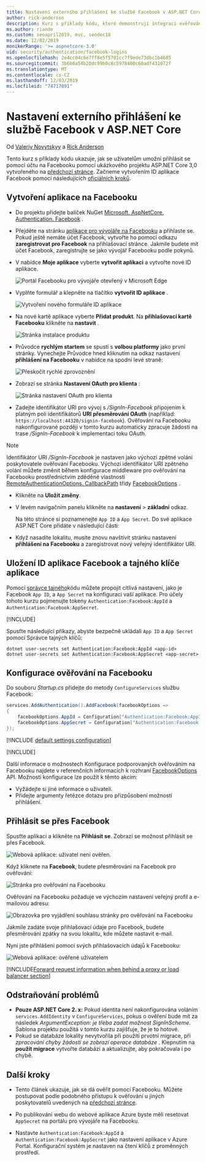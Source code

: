 ```yaml
---
title: Nastavení externího přihlášení ke službě Facebook v ASP.NET Core
author: rick-anderson
description: Kurz s příklady kódu, které demonstrují integraci ověřování uživatelů z účtu Facebook do existující aplikace ASP.NET Core.
ms.author: riande
ms.custom: seoapril2019, mvc, seodec18
ms.date: 12/02/2019
monikerRange: '>= aspnetcore-3.0'
uid: security/authentication/facebook-logins
ms.openlocfilehash: 2e4cc04c6e7ff8e5f5701cc7f9ede73dbc1b4685
ms.sourcegitcommit: 3b6b0a54b20dc99b0c8c5978400c60adf431072f
ms.translationtype: MT
ms.contentlocale: cs-CZ
ms.lasthandoff: 12/03/2019
ms.locfileid: "74717091"
---
```

# <a name="facebook-external-login-setup-in-aspnet-core"></a>Nastavení externího přihlášení ke službě Facebook v ASP.NET Core

Od [Valeriy Novytskyy](https://github.com/01binary) a [Rick Anderson](https://twitter.com/RickAndMSFT)

Tento kurz s příklady kódu ukazuje, jak se uživatelům umožní přihlásit se pomocí účtu na Facebooku pomocí ukázkového projektu ASP.NET Core 3,0 vytvořeného na [předchozí stránce](xref:security/authentication/social/index). Začneme vytvořením ID aplikace Facebook pomocí následujících [oficiálních kroků](https://developers.facebook.com).

## <a name="create-the-app-in-facebook"></a>Vytvoření aplikace na Facebooku

* Do projektu přidejte balíček NuGet [Microsoft. AspNetCore. Authentication. Facebook](https://www.nuget.org/packages/Microsoft.AspNetCore.Authentication.Facebook) .

* Přejděte na stránku [aplikace pro vývojáře na Facebooku](https://developers.facebook.com/apps/) a přihlaste se. Pokud ještě nemáte účet Facebook, vytvořte ho pomocí odkazu **zaregistrovat pro Facebook** na přihlašovací stránce.  Jakmile budete mít účet Facebook, zaregistrujte se jako vývojář Facebooku podle pokynů.

* V nabídce **Moje aplikace** vyberte **vytvořit aplikaci** a vytvořte nové ID aplikace.

   ![Portál Facebooku pro vývojáře otevřený v Microsoft Edge](index/_static/FBMyApps.png)

* Vyplňte formulář a klepněte na tlačítko **vytvořit ID aplikace** .

  ![Vytvoření nového formuláře ID aplikace](index/_static/FBNewAppId.png)

* Na nové kartě aplikace vyberte **Přidat produkt**.  Na **přihlašovací kartě Facebooku** klikněte na **nastavit** . 

  ![Stránka instalace produktu](index/_static/FBProductSetup.png)

* Průvodce **rychlým startem** se spustí s **volbou platformy** jako první stránky. Vynechejte Průvodce hned kliknutím na odkaz nastavení **přihlášení na Facebooku** v nabídce na spodní levé straně:

  ![Přeskočit rychlé zprovoznění](index/_static/FBSkipQuickStart.png)

* Zobrazí se stránka **Nastavení OAuth pro klienta** :

  ![Stránka nastavení OAuth pro klienta](index/_static/FBOAuthSetup.png)

* Zadejte identifikátor URI pro vývoj s */SignIn-Facebook* připojením k platným poli identifikátorů **URI přesměrování OAuth** (například: `https://localhost:44320/signin-facebook`). Ověřování na Facebooku nakonfigurované později v tomto kurzu automaticky zpracuje žádosti na trase */SignIn-Facebook* k implementaci toku OAuth.

> [!NOTE]
> Identifikátor URI */SignIn-Facebook* je nastaven jako výchozí zpětné volání poskytovatele ověřování Facebooku. Výchozí identifikátor URI zpětného volání můžete změnit během konfigurace middleware pro ověřování na Facebooku prostřednictvím zděděné vlastnosti [RemoteAuthenticationOptions. CallbackPath](/dotnet/api/microsoft.aspnetcore.authentication.remoteauthenticationoptions.callbackpath) třídy [FacebookOptions](/dotnet/api/microsoft.aspnetcore.authentication.facebook.facebookoptions) .

* Klikněte na **Uložit změny**.

* V levém navigačním panelu klikněte na **nastavení** > **základní** odkaz.

  Na této stránce si poznamenejte `App ID` a `App Secret`. Do své aplikace ASP.NET Core přidáte v následující části:

* Když nasadíte lokalitu, musíte znovu navštívit stránku nastavení **přihlášení na Facebooku** a zaregistrovat nový veřejný identifikátor URI.

## <a name="store-facebook-app-id-and-app-secret"></a>Uložení ID aplikace Facebook a tajného klíče aplikace

Pomocí [správce tajného](xref:security/app-secrets)kódu můžete propojit citlivá nastavení, jako je Facebook `App ID`, a `App Secret` na konfiguraci vaší aplikace. Pro účely tohoto kurzu pojmenujte tokeny `Authentication:Facebook:AppId` a `Authentication:Facebook:AppSecret`.

[!INCLUDE[](~/includes/environmentVarableColon.md)]

Spusťte následující příkazy, abyste bezpečně ukládali `App ID` a `App Secret` pomocí Správce tajných klíčů:

```dotnetcli
dotnet user-secrets set Authentication:Facebook:AppId <app-id>
dotnet user-secrets set Authentication:Facebook:AppSecret <app-secret>
```

## <a name="configure-facebook-authentication"></a>Konfigurace ověřování na Facebooku

Do souboru *Startup.cs* přidejte do metody `ConfigureServices` službu Facebook:

```csharp
services.AddAuthentication().AddFacebook(facebookOptions =>
{
    facebookOptions.AppId = Configuration["Authentication:Facebook:AppId"];
    facebookOptions.AppSecret = Configuration["Authentication:Facebook:AppSecret"];
});
```

[!INCLUDE [default settings configuration](includes/default-settings.md)]

[!INCLUDE[](includes/chain-auth-providers.md)]

Další informace o možnostech Konfigurace podporovaných ověřováním na Facebooku najdete v referenčních informacích k rozhraní [FacebookOptions](/dotnet/api/microsoft.aspnetcore.builder.facebookoptions) API. Možnosti konfigurace lze použít k těmto akcím:

* Vyžádejte si jiné informace o uživateli.
* Přidejte argumenty řetězce dotazu pro přizpůsobení možností přihlášení.

## <a name="sign-in-with-facebook"></a>Přihlásit se přes Facebook

Spusťte aplikaci a klikněte na **Přihlásit se**. Zobrazí se možnost přihlásit se přes Facebook.

![Webová aplikace: uživatel není ověřen.](index/_static/DoneFacebook.png)

Když kliknete na **Facebook**, budete přesměrováni na Facebook pro ověřování:

![Stránka pro ověřování na Facebooku](index/_static/FBLogin.png)

Ověřování na Facebooku požaduje ve výchozím nastavení veřejný profil a e-mailovou adresu:

![Obrazovka pro vyjádření souhlasu stránky pro ověřování na Facebooku](index/_static/FBLoginDone.png)

Jakmile zadáte svoje přihlašovací údaje pro Facebook, budete přesměrováni zpátky na svou lokalitu, kde můžete nastavit e-mail.

Nyní jste přihlášeni pomocí svých přihlašovacích údajů k Facebooku:

![Webová aplikace: ověřené uživatelem](index/_static/Done.png)

[!INCLUDE[Forward request information when behind a proxy or load balancer section](includes/forwarded-headers-middleware.md)]

## <a name="troubleshooting"></a>Odstraňování problémů

* **Pouze ASP.NET Core 2. x:** Pokud identita není nakonfigurována voláním `services.AddIdentity` v `ConfigureServices`, pokus o ověření bude mít za následek *ArgumentException: je třeba zadat možnost SignInScheme*. Šablona projektu použitá v tomto kurzu zajišťuje, že je to hotové.
* Pokud se databáze lokality nevytvořila při použití prvotní migrace, při *zpracování chyby žádosti se zobrazí operace databáze* . Klepnutím na **použít migrace** vytvořte databázi a aktualizujte, aby pokračovala i po chybě.

## <a name="next-steps"></a>Další kroky

* Tento článek ukazuje, jak se dá ověřit pomocí Facebooku. Můžete postupovat podle podobného přístupu k ověřování u jiných poskytovatelů uvedených na [předchozí stránce](xref:security/authentication/social/index).

* Po publikování webu do webové aplikace Azure byste měli resetovat `AppSecret` na portálu pro vývojáře na Facebooku.

* Nastavte `Authentication:Facebook:AppId` a `Authentication:Facebook:AppSecret` jako nastavení aplikace v Azure Portal. Konfigurační systém je nastaven na čtení klíčů z proměnných prostředí.
